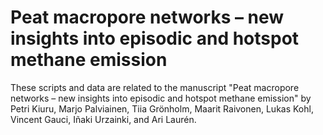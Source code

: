 # Peat macropore networks – new insights into episodic and hotspot methane emission


These scripts and data are related to the manuscript "Peat macropore networks – new insights into episodic and hotspot methane emission" by Petri Kiuru, Marjo Palviainen, Tiia Grönholm, Maarit Raivonen, Lukas Kohl, Vincent Gauci, Iñaki Urzainki, and Ari Laurén.
